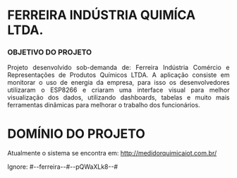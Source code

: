 <h1> FERREIRA INDÚSTRIA QUIMÍCA LTDA. </h1>
<h3> OBJETIVO DO PROJETO </h3>

<p align="justify">
Projeto desenvolvido sob-demanda de: Ferreira Indústria Comércio e Representações de Produtos Químicos LTDA.
A aplicação consiste em monitorar o uso de energia da empresa, para isso os desenvolvedores utilizaram o ESP8266 
e criaram uma interface visual para melhor visualização dos dados, utilizando dashboards, tabelas e muito mais 
ferramentas dinâmicas para melhorar o trabalho dos funcionários.
</p>

<h1> DOMÍNIO DO PROJETO </h1>
<p align="justify">Atualmente o sistema se encontra em:  <a href="http://medidorquimicaiot.com.br/">http://medidorquimicaiot.com.br/ </a></p>

<p align="justify"> Ignore: #--ferreira--#--pQWaXLk8--# </p>
